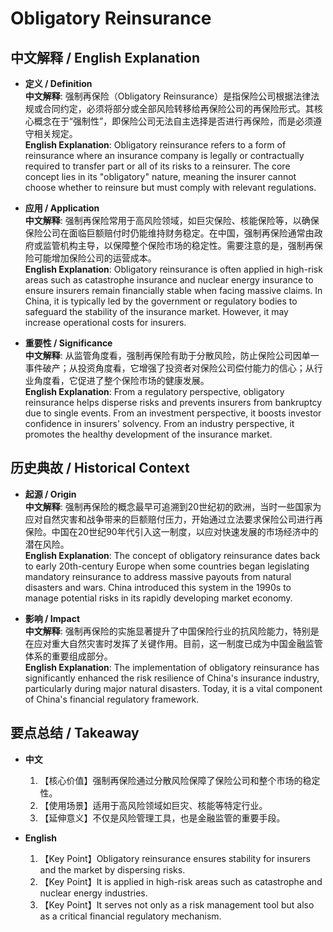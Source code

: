 # Obligatory Reinsurance

## 中文解释 / English Explanation

* **定义 / Definition**  
  **中文解释**: 强制再保险（Obligatory Reinsurance）是指保险公司根据法律法规或合同约定，必须将部分或全部风险转移给再保险公司的再保险形式。其核心概念在于“强制性”，即保险公司无法自主选择是否进行再保险，而是必须遵守相关规定。  
  **English Explanation**: Obligatory reinsurance refers to a form of reinsurance where an insurance company is legally or contractually required to transfer part or all of its risks to a reinsurer. The core concept lies in its "obligatory" nature, meaning the insurer cannot choose whether to reinsure but must comply with relevant regulations.

* **应用 / Application**  
  **中文解释**: 强制再保险常用于高风险领域，如巨灾保险、核能保险等，以确保保险公司在面临巨额赔付时仍能维持财务稳定。在中国，强制再保险通常由政府或监管机构主导，以保障整个保险市场的稳定性。需要注意的是，强制再保险可能增加保险公司的运营成本。  
  **English Explanation**: Obligatory reinsurance is often applied in high-risk areas such as catastrophe insurance and nuclear energy insurance to ensure insurers remain financially stable when facing massive claims. In China, it is typically led by the government or regulatory bodies to safeguard the stability of the insurance market. However, it may increase operational costs for insurers.

* **重要性 / Significance**  
  **中文解释**: 从监管角度看，强制再保险有助于分散风险，防止保险公司因单一事件破产；从投资角度看，它增强了投资者对保险公司偿付能力的信心；从行业角度看，它促进了整个保险市场的健康发展。  
  **English Explanation**: From a regulatory perspective, obligatory reinsurance helps disperse risks and prevents insurers from bankruptcy due to single events. From an investment perspective, it boosts investor confidence in insurers' solvency. From an industry perspective, it promotes the healthy development of the insurance market.

## 历史典故 / Historical Context

* **起源 / Origin**  
  **中文解释**: 强制再保险的概念最早可追溯到20世纪初的欧洲，当时一些国家为应对自然灾害和战争带来的巨额赔付压力，开始通过立法要求保险公司进行再保险。中国在20世纪90年代引入这一制度，以应对快速发展的市场经济中的潜在风险。  
  **English Explanation**: The concept of obligatory reinsurance dates back to early 20th-century Europe when some countries began legislating mandatory reinsurance to address massive payouts from natural disasters and wars. China introduced this system in the 1990s to manage potential risks in its rapidly developing market economy.

* **影响 / Impact**  
  **中文解释**: 强制再保险的实施显著提升了中国保险行业的抗风险能力，特别是在应对重大自然灾害时发挥了关键作用。目前，这一制度已成为中国金融监管体系的重要组成部分。  
  **English Explanation**: The implementation of obligatory reinsurance has significantly enhanced the risk resilience of China's insurance industry, particularly during major natural disasters. Today, it is a vital component of China's financial regulatory framework.

## 要点总结 / Takeaway

* **中文**  
  1. 【核心价值】强制再保险通过分散风险保障了保险公司和整个市场的稳定性。  
  2. 【使用场景】适用于高风险领域如巨灾、核能等特定行业。  
  3. 【延伸意义】不仅是风险管理工具，也是金融监管的重要手段。

* **English**  
  1. 【Key Point】Obligatory reinsurance ensures stability for insurers and the market by dispersing risks.  
  2. 【Key Point】It is applied in high-risk areas such as catastrophe and nuclear energy industries.  
  3. 【Key Point】It serves not only as a risk management tool but also as a critical financial regulatory mechanism.